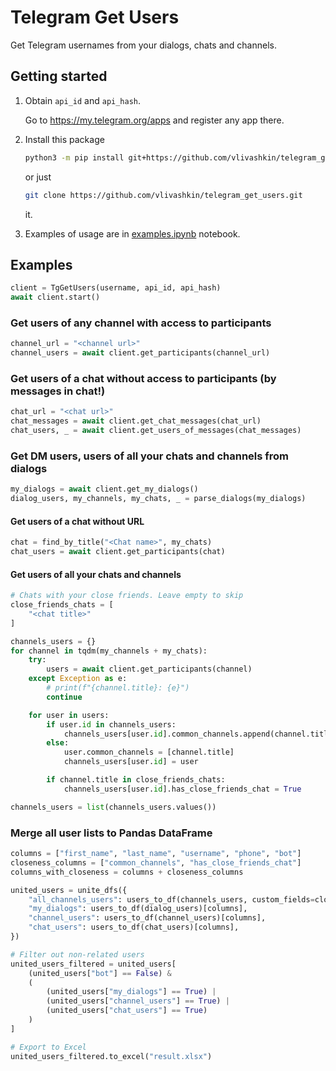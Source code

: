 # Telegram Get Users

Get Telegram usernames from your dialogs, chats and channels.

## Getting started
1. Obtain `api_id` and `api_hash`.

    Go to https://my.telegram.org/apps and register any app there.

2. Install this package
    ```bash
    python3 -m pip install git+https://github.com/vlivashkin/telegram_get_users.git
    ```
    or just
    ```bash
    git clone https://github.com/vlivashkin/telegram_get_users.git
    ```
    it.

3. Examples of usage are in [examples.ipynb](examples.ipynb) notebook.

## Examples

```python
client = TgGetUsers(username, api_id, api_hash)
await client.start()
```

### Get users of any channel with access to participants

```python
channel_url = "<channel url>"
channel_users = await client.get_participants(channel_url)
```

### Get users of a chat without access to participants (by messages in chat!)

```python
chat_url = "<chat url>"
chat_messages = await client.get_chat_messages(chat_url)
chat_users, _ = await client.get_users_of_messages(chat_messages)
```

### Get DM users, users of all your chats and channels from dialogs


```python
my_dialogs = await client.get_my_dialogs()
dialog_users, my_channels, my_chats, _ = parse_dialogs(my_dialogs)
```

#### Get users of a chat without URL

```python
chat = find_by_title("<Chat name>", my_chats)
chat_users = await client.get_participants(chat)
```

#### Get users of all your chats and channels

```python
# Chats with your close friends. Leave empty to skip
close_friends_chats = [
    "<chat title>"
]

channels_users = {}
for channel in tqdm(my_channels + my_chats):
    try:
        users = await client.get_participants(channel)
    except Exception as e:
        # print(f"{channel.title}: {e}")
        continue

    for user in users:
        if user.id in channels_users:
            channels_users[user.id].common_channels.append(channel.title)
        else:
            user.common_channels = [channel.title]
            channels_users[user.id] = user

        if channel.title in close_friends_chats:
            channels_users[user.id].has_close_friends_chat = True

channels_users = list(channels_users.values())
```

### Merge all user lists to Pandas DataFrame

```python
columns = ["first_name", "last_name", "username", "phone", "bot"]
closeness_columns = ["common_channels", "has_close_friends_chat"]
columns_with_closeness = columns + closeness_columns

united_users = unite_dfs({
    "all_channels_users": users_to_df(channels_users, custom_fields=closeness_columns)[columns_with_closeness],
    "my_dialogs": users_to_df(dialog_users)[columns],
    "channel_users": users_to_df(channel_users)[columns],
    "chat_users": users_to_df(chat_users)[columns],
})

# Filter out non-related users
united_users_filtered = united_users[
    (united_users["bot"] == False) &
    (
        (united_users["my_dialogs"] == True) |
        (united_users["channel_users"] == True) |
        (united_users["chat_users"] == True)
    )
]

# Export to Excel
united_users_filtered.to_excel("result.xlsx")
```

